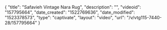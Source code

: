 {
    "title": "Safavieh Vintage Nara Rug",
    "description": "",
    "videoid": "157795664",
    "date_created": "1522769636",
    "date_modified": "1523378573",
    "type": "captivate",
    "layout": "video",
    "url": "\/v\/vtg115-7440-28\/157795664"
}
